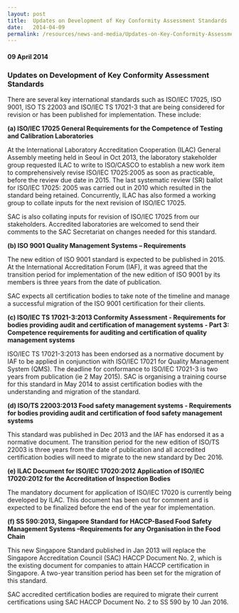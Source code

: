 ```yaml
---
layout: post
title:  Updates on Development of Key Conformity Assessment Standards
date:   2014-04-09
permalink: /resources/news-and-media/Updates-on-Key-Conformity-Assessment-Standard
---
```

#### 09 April 2014
### **Updates on Development of Key Conformity Assessment Standards**
There are several key international standards such as ISO/IEC 17025, ISO 9001, ISO TS 22003 and ISO/IEC TS 17021-3 that are being considered for revision or has been published for implementation. These include:
 
 **(a)     ISO/IEC 17025 General Requirements for the Competence of Testing and Calibration Laboratories**
 
At the International Laboratory Accreditation Cooperation (ILAC) General Assembly meeting held in Seoul in Oct 2013, the laboratory stakeholder group requested ILAC to write to ISO/CASCO to establish a new work item to comprehensively revise ISO/IEC 17025:2005 as soon as practicable, before the review due date in 2015. The last systematic review (SR) ballot for ISO/IEC 17025: 2005 was carried out in 2010 which resulted in the standard being retained. Concurrently, ILAC has also formed a working group to collate inputs for the next revision of ISO/IEC 17025.

SAC is also collating inputs for revision of ISO/IEC 17025 from our stakeholders.  Accredited laboratories are welcomed to send their comments to the SAC Secretariat on changes needed for this standard.

**(b)     ISO 9001 Quality Management Systems – Requirements**

The new edition of ISO 9001 standard is expected to be published in 2015. At the International Accreditation Forum (IAF), it was agreed that the transition period for implementation of the new edition of ISO 9001 by its members is three years from the date of publication.
 
SAC expects all certification bodies to take note of the timeline and manage a successful migration of the ISO 9001 certification for their clients.
 
 **(c)     ISO/IEC TS 17021-3:2013 Conformity Assessment - Requirements for bodies providing audit and certification of management systems - Part 3: Competence requirements for auditing and certification of quality management systems**
 
ISO/IEC TS 17021-3:2013 has been endorsed as a normative document by IAF to be applied in conjunction with ISO/IEC 17021 for Quality Management System (QMS).  The deadline for conformance to ISO/IEC 17021-3 is two years from publication (ie 2 May 2015).  SAC is organising a training course for this standard in May 2014 to assist certification bodies with the understanding and migration of the standard.
 
 **(d)     ISO/TS 22003:2013 Food safety management systems - Requirements for bodies providing audit and certification of food safety management systems**
 
This standard was published in Dec 2013 and the IAF has endorsed it as a normative document. The transition period for the new edition of ISO/TS 22003 is three years from the date of publication and all accredited certification bodies will need to migrate to the new standard by Dec 2016.
 
 **(e)     ILAC Document for ISO/IEC 17020:2012   Application of ISO/IEC 17020:2012 for the Accreditation of Inspection Bodies**
 
The mandatory document for application of ISO/IEC 17020 is currently being developed by ILAC. This document has been out for comment and is expected to be finalized before the end of the year for implementation.
 
 **(f)      SS 590:2013, Singapore Standard for HACCP-Based Food Safety Management Systems –Requirements for any Organisation in the Food Chain**
 
This new Singapore Standard published in Jan 2013 will replace the Singapore Accreditation Council (SAC) HACCP Document No. 2, which is the existing document for companies to attain HACCP certification in Singapore. A two-year transition period has been set for the migration of this standard.
 
SAC accredited certification bodies are required to migrate their current certifications using SAC HACCP Document No. 2 to SS 590 by 10 Jan 2016.
